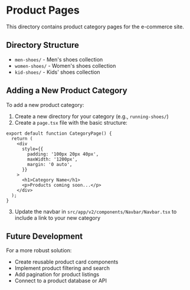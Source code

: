 # Product Pages

This directory contains product category pages for the e-commerce site.

## Directory Structure

- `men-shoes/` - Men&apos;s shoes collection
- `women-shoes/` - Women&apos;s shoes collection
- `kid-shoes/` - Kids&apos; shoes collection

## Adding a New Product Category

To add a new product category:

1. Create a new directory for your category (e.g., `running-shoes/`)
2. Create a `page.tsx` file with the basic structure:

```tsx
export default function CategoryPage() {
  return (
    <div
      style={{
        padding: '100px 20px 40px',
        maxWidth: '1200px',
        margin: '0 auto',
      }}
    >
      <h1>Category Name</h1>
      <p>Products coming soon...</p>
    </div>
  );
}
```

3. Update the navbar in `src/app/v2/components/Navbar/Navbar.tsx` to include a link to your new category

## Future Development

For a more robust solution:

- Create reusable product card components
- Implement product filtering and search
- Add pagination for product listings
- Connect to a product database or API
